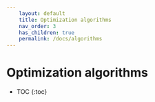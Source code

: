 ```yaml
---
    layout: default
    title: Optimization algorithms
    nav_order: 3
    has_children: true
    permalink: /docs/algorithms
---
```

# Optimization algorithms

- TOC
{:toc}